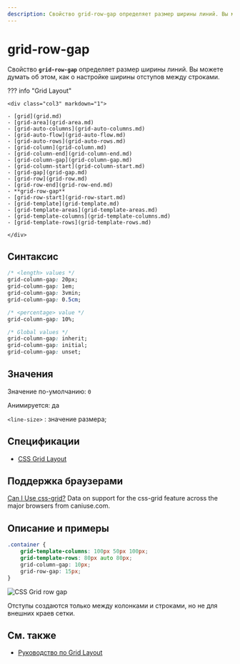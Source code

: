 ```yaml
---
description: Свойство grid-row-gap определяет размер ширины линий. Вы можете думать об этом, как о настройке ширины отступов между строками
---
```


# grid-row-gap

Свойство **`grid-row-gap`** определяет размер ширины линий. Вы можете думать об этом, как о настройке ширины отступов между строками.

??? info "Grid Layout"

    <div class="col3" markdown="1">

    - [grid](grid.md)
    - [grid-area](grid-area.md)
    - [grid-auto-columns](grid-auto-columns.md)
    - [grid-auto-flow](grid-auto-flow.md)
    - [grid-auto-rows](grid-auto-rows.md)
    - [grid-column](grid-column.md)
    - [grid-column-end](grid-column-end.md)
    - [grid-column-gap](grid-column-gap.md)
    - [grid-column-start](grid-column-start.md)
    - [grid-gap](grid-gap.md)
    - [grid-row](grid-row.md)
    - [grid-row-end](grid-row-end.md)
    - **grid-row-gap**
    - [grid-row-start](grid-row-start.md)
    - [grid-template](grid-template.md)
    - [grid-template-areas](grid-template-areas.md)
    - [grid-template-columns](grid-template-columns.md)
    - [grid-template-rows](grid-template-rows.md)

    </div>

## Синтаксис

```css
/* <length> values */
grid-column-gap: 20px;
grid-column-gap: 1em;
grid-column-gap: 3vmin;
grid-column-gap: 0.5cm;

/* <percentage> value */
grid-column-gap: 10%;

/* Global values */
grid-column-gap: inherit;
grid-column-gap: initial;
grid-column-gap: unset;
```

## Значения

Значение по-умолчанию: `0`

Анимируется: да

`<line-size>`
: значение размера;

## Спецификации

-   [CSS Grid Layout](https://drafts.csswg.org/css-grid/#propdef-grid-column-gap)

## Поддержка браузерами

<p class="ciu_embed" data-feature="css-grid" data-periods="future_1,current,past_1,past_2">
  <a href="http://caniuse.com/#feat=css-grid">Can I Use css-grid?</a> Data on support for the css-grid feature across the major browsers from caniuse.com.
</p>

## Описание и примеры

```css
.container {
	grid-template-columns: 100px 50px 100px;
	grid-template-rows: 80px auto 80px;
	grid-column-gap: 10px;
	grid-row-gap: 15px;
}
```

![CSS Grid row gap](grid-column-row-gap_1.png)

Отступы создаются только между колонками и строками, но не для внешних краев сетки.

## См. также

-   [Руководство по Grid Layout](../learn/grid/index.md)
